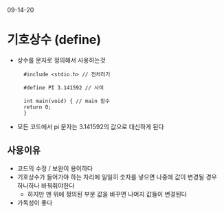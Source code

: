09-14-20

# 기호상수 (define)
* 상수를 문자로 정의해서 사용하는것

        #include <stdio.h> // 전처리기 
        
        #define PI 3.141592 // 사이
        
        int main(void) { // main 함수 
        return 0;
        }
* 모든 코드에서 pi 문자는 3.141592의 값으로 대신하게 된다         

## 사용이유
* 코드의 수정 / 보완이 용이하다 
* 기호상수가 들어가야 하는 자리에 일일히 숫자를 넣으면 나중에 값이 변경될 경우 하나하나 바꿔줘야한다
    * 하지만 맨 위에 정의된 부분 값을 바꾸면 나머지 값들이 변경된다 
* 가독성이 좋다     